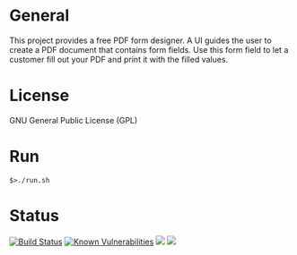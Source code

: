 # General

This project provides a free PDF form designer. A UI guides the user to create a PDF document that contains form fields.
Use this form field to let a customer fill out your PDF and print it with the filled values.

# License

GNU General Public License (GPL)

# Run

    $>./run.sh
    
# Status

[![Build Status](https://travis-ci.org/r4fterman/edi20.svg?branch=master)](https://travis-ci.org/r4fterman/edi20)
[![Known Vulnerabilities](https://snyk.io/test/github/r4fterman/edi20/badge.svg?targetFile=edi-edifact%2Fpom.xml)](https://snyk.io/test/github/r4fterman/edi20?targetFile=edi-edifact%2Fpom.xml)
<a href="https://codeclimate.com/github/r4fterman/edi20/maintainability"><img src="https://api.codeclimate.com/v1/badges/a211643fcb6e2e306aed/maintainability" /></a>
<a href="https://codeclimate.com/github/r4fterman/edi20/test_coverage"><img src="https://api.codeclimate.com/v1/badges/a211643fcb6e2e306aed/test_coverage" /></a>
